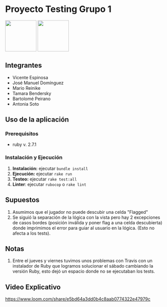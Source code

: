# Proyecto Testing Grupo 1

<a href="https://app.travis-ci.com/Grupo-1-Testing/Proyecto-Testing.svg?branch=main"><img src="https://app.travis-ci.com/Grupo-1-Testing/Proyecto-Testing.svg?branch=main" width=100></a>
<a href="https://sonarcloud.io/dashboard?id=Grupo-1-Testing_Proyecto-Testing"><img src="https://sonarcloud.io/images/project_badges/sonarcloud-white.svg" width=100></a>

## Integrantes
* Vicente Espinosa
* José Manuel Domínguez
* Mario Reinike
* Tamara Bendersky
* Bartolomé Peirano
* Antonia Soto

## Uso de la aplicación

### Prerequisitos
* ruby v. 2.7.1

### Instalación y Ejecución
 1. **Instalación:** ejecutar `bundle install`
 2. **Ejecución:** ejecutar `rake run`
 3. **Testeo:** ejecutar `rake test:all`
 4. **Linter**: ejecutar `rubocop` o `rake lint`


## Supuestos
 1. Asumimos que el jugador no puede descubir una celda "Flagged"
 2. Se siguió la separación de la lógica con la vista pero hay 2 excepciones de casos bordes (posición inválida y poner flag a una celda descubierta) donde imprimimos el error para guiar al usuario en la lógica. (Esto no afecta a los tests).


## Notas
 1. Entre el jueves y viernes tuvimos unos problemas con Travis con un instalador de Ruby que logramos solucionar el sábado cambiando la versión Ruby, esto dejó un espacio donde no se ejecutaban los tests.

## Video Explicativo
https://www.loom.com/share/e5bd64a3dd0b4c8aab0774322e47979c
